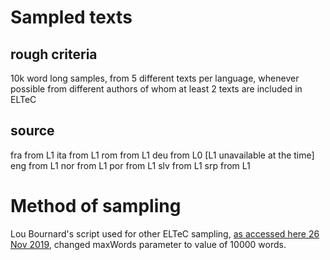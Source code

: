 # Sampled texts
## rough criteria
10k word long samples, from 5 different texts per language, whenever possible from different authors of whom at least 2 texts are included in ELTeC

## source
fra from L1
ita from L1
rom from L1
deu from L0 [L1 unavailable at the time]
eng from L1
nor from L1
por from L1
slv from L1
srp from L1

# Method of sampling
Lou Bournard's script used for other ELTeC sampling, [as accessed here 26 Nov 2019](https://github.com/lb42/WG2/blob/master/selector.xsl), changed maxWords parameter to value of 10000 words.

